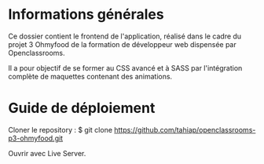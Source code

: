 # Informations générales

Ce dossier contient le frontend de l'application, réalisé dans le cadre du projet 3 Ohmyfood de la formation de développeur web dispensée par Openclassrooms.

Il a pour objectif de se former au CSS avancé et à SASS par l'intégration complète de maquettes contenant des animations.

# Guide de déploiement

Cloner le repository :
$ git clone https://github.com/tahiap/openclassrooms-p3-ohmyfood.git

Ouvrir avec Live Server.
